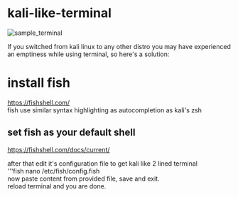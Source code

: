 # kali-like-terminal
![sample_terminal]()

If you switched from kali linux to any other distro you may have experienced an emptiness while using terminal, so here's a solution:
# install fish
https://fishshell.com/  
fish use similar syntax highlighting as autocompletion as kali's zsh
## set fish as your default shell
https://fishshell.com/docs/current/  

after that edit it's configuration file to get kali like 2 lined terminal  
'''fish
nano /etc/fish/config.fish  
now paste content from provided file, save and exit.  
reload terminal and you are done.
